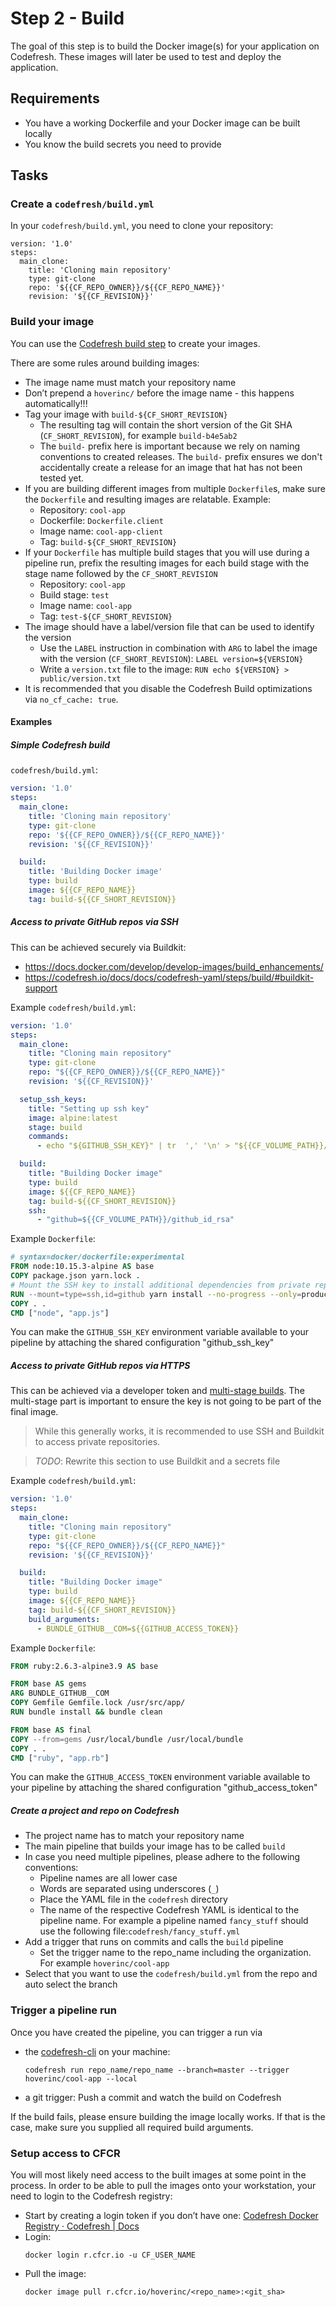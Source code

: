 # Step 2 - Build
The goal of this step is to build the Docker image(s) for your application on Codefresh. These images will later be used to test and deploy the application.

## Requirements
* You have a working Dockerfile and your Docker image can be built locally
* You know the build secrets you need to provide

## Tasks
### Create a `codefresh/build.yml`
In your `codefresh/build.yml`, you need to clone your repository:
```
version: '1.0'
steps:
  main_clone:
    title: 'Cloning main repository'
    type: git-clone
    repo: '${{CF_REPO_OWNER}}/${{CF_REPO_NAME}}'
    revision: '${{CF_REVISION}}'
```

### Build your image
You can use the [Codefresh build step](https://codefresh.io/docs/docs/codefresh-yaml/steps/build/) to create your images.

There are some rules around building images:
* The image name must match your repository name
* Don’t prepend a `hoverinc/`  before the image name - this happens automatically!!!
* Tag your image with `build-${CF_SHORT_REVISION}`
  * The resulting tag will contain the short version of the Git SHA (`CF_SHORT_REVISION`), for example `build-b4e5ab2`
  * The `build-` prefix here is important because we rely on naming conventions to created releases. The `build-` prefix ensures we don't accidentally create a release for an image that hat has not been tested yet.
* If you are building different images from multiple `Dockerfile`s, make sure the `Dockerfile` and resulting images are relatable. Example:
  * Repository: `cool-app`
  * Dockerfile: `Dockerfile.client`
  * Image name: `cool-app-client`
  * Tag: `build-${CF_SHORT_REVISION}`
* If your `Dockerfile` has multiple build stages that you will use during a pipeline run, prefix the resulting images for each build stage with the stage name followed by the `CF_SHORT_REVISION`
  * Repository: `cool-app`
  * Build stage: `test`
  * Image name: `cool-app`
  * Tag: `test-${CF_SHORT_REVISION}`
* The image should have a label/version file that can be used to identify the version
  * Use the `LABEL` instruction in combination with `ARG` to label the image with the version (`CF_SHORT_REVISION`): `LABEL version=${VERSION}`
  * Write a `version.txt` file to the image: `RUN echo ${VERSION} > public/version.txt`
* It is recommended that you disable the Codefresh Build optimizations via `no_cf_cache: true`.

#### Examples

##### Simple Codefresh build
`codefresh/build.yml`:
```yaml
version: '1.0'
steps:
  main_clone:
    title: 'Cloning main repository'
    type: git-clone
    repo: '${{CF_REPO_OWNER}}/${{CF_REPO_NAME}}'
    revision: '${{CF_REVISION}}'

  build:
    title: 'Building Docker image'
    type: build
    image: ${{CF_REPO_NAME}}
    tag: build-${{CF_SHORT_REVISION}}
````

##### Access to private GitHub repos via SSH
This can be achieved securely via Buildkit:
* https://docs.docker.com/develop/develop-images/build_enhancements/
* https://codefresh.io/docs/docs/codefresh-yaml/steps/build/#buildkit-support

Example `codefresh/build.yml`:
```yaml
version: '1.0'
steps:
  main_clone:
    title: "Cloning main repository"
    type: git-clone
    repo: "${{CF_REPO_OWNER}}/${{CF_REPO_NAME}}"
    revision: '${{CF_REVISION}}'

  setup_ssh_keys:
    title: "Setting up ssh key"
    image: alpine:latest
    stage: build
    commands:
      - echo "${GITHUB_SSH_KEY}" | tr  ',' '\n' > "${{CF_VOLUME_PATH}}/github_id_rsa"

  build:
    title: "Building Docker image"
    type: build
    image: ${{CF_REPO_NAME}}
    tag: build-${{CF_SHORT_REVISION}}
    ssh:
      - "github=${{CF_VOLUME_PATH}}/github_id_rsa"
```

Example `Dockerfile`:
```dockerfile
# syntax=docker/dockerfile:experimental
FROM node:10.15.3-alpine AS base
COPY package.json yarn.lock .
# Mount the SSH key to install additional dependencies from private repos
RUN --mount=type=ssh,id=github yarn install --no-progress --only=production
COPY . .
CMD ["node", "app.js"]
```

You can make the `GITHUB_SSH_KEY` environment variable available to your pipeline by attaching the shared configuration "github_ssh_key"

##### Access to private GitHub repos via HTTPS
This can be achieved via a developer token and [multi-stage builds](https://docs.docker.com/develop/develop-images/multistage-build/). The multi-stage part is important to ensure the key is not going to be part of the final image.

> While this generally works, it is recommended to use SSH and Buildkit to access private repositories.

> *TODO*: Rewrite this section to use Buildkit and a secrets file

Example `codefresh/build.yml`:
```yaml
version: '1.0'
steps:
  main_clone:
    title: "Cloning main repository"
    type: git-clone
    repo: "${{CF_REPO_OWNER}}/${{CF_REPO_NAME}}"
    revision: '${{CF_REVISION}}'

  build:
    title: "Building Docker image"
    type: build
    image: ${{CF_REPO_NAME}}
    tag: build-${{CF_SHORT_REVISION}}
    build_arguments:
      - BUNDLE_GITHUB__COM=${{GITHUB_ACCESS_TOKEN}}
```

Example `Dockerfile`:
```dockerfile
FROM ruby:2.6.3-alpine3.9 AS base

FROM base AS gems
ARG BUNDLE_GITHUB__COM
COPY Gemfile Gemfile.lock /usr/src/app/
RUN bundle install && bundle clean

FROM base AS final
COPY --from=gems /usr/local/bundle /usr/local/bundle
COPY . .
CMD ["ruby", "app.rb"]
```

You can make the `GITHUB_ACCESS_TOKEN` environment variable available to your pipeline by attaching the shared configuration "github_access_token"

##### Create a project and repo on Codefresh
* The project name has to match your repository name
* The main pipeline that builds your image has to be called `build`
* In case you need multiple pipelines, please adhere to the following conventions:
  * Pipeline names are all lower case
  * Words are separated using underscores (`_`)
  * Place the YAML file in the `codefresh` directory
  * The name of the respective Codefresh YAML is identical to the pipeline name. For example a pipeline named `fancy_stuff` should use the following file:`codefresh/fancy_stuff.yml`
* Add a trigger that runs on commits and calls the `build` pipeline
  * Set the trigger name to the repo_name including the organization. For example `hoverinc/cool-app`
* Select that you want to use the `codefresh/build.yml` from the repo and auto select the branch

### Trigger a pipeline run
Once you have created the pipeline, you can trigger a run via
* the [codefresh-cli](https://codefresh-io.github.io/cli/installation/) on your machine:
  ```
  codefresh run repo_name/repo_name --branch=master --trigger hoverinc/cool-app --local
  ```
* a git trigger: Push a commit and watch the build on Codefresh

If the build fails, please ensure building the image locally works. If that is the case, make sure you supplied all required build arguments.

### Setup access to CFCR
You will most likely need access to the built images at some point in the process. In order to be able to pull the images onto your workstation, your need to login to the Codefresh registry:
* Start by creating a login token if you don’t have one: [Codefresh Docker Registry · Codefresh | Docs](https://codefresh.io/docs/docs/docker-registries/codefresh-registry/)
* Login:
  ```
  docker login r.cfcr.io -u CF_USER_NAME
  ```
* Pull the image:
  ```
  docker image pull r.cfcr.io/hoverinc/<repo_name>:<git_sha>
  ```

